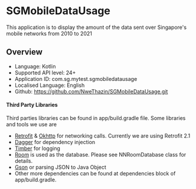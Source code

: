 # SGMobileDataUsage
This application is to display the amount of the data sent over Singapore's mobile networks from
2010 to 2021

## Overview
- Language: Kotlin
- Supported API level: 24+
- Application ID: com.sg.mytest.sgmobiledatausage
- Localised Language: English
- Github: https://github.com/NweThazin/SGMobileDataUsage.git

#### Third Party Libraries
Third parties libraries can be found in app/build.gradle file. Some libraries and tools we use are

- [Retrofit](https://github.com/square/retrofit) & [Okhttp](https://github.com/square/okhttp) for
  networking calls. Currently we are using Retrofit 2.1
- [Dagger](https://github.com/google/dagger) for dependency injection
- [Timber](https://github.com/JakeWharton/timber) for logging
- [Room](https://developer.android.com/topic/libraries/architecture/room) is used as the database.
  Please see NNRoomDatabase class for details.
- [Gson](https://github.com/google/gson) or parsing JSON to Java Object
- Other more dependencies can be found at dependencies block of app/build.gradle.